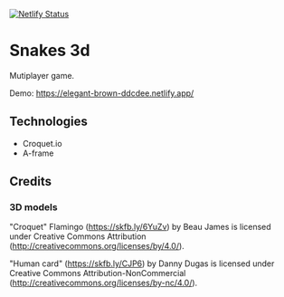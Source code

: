 [![Netlify Status](https://api.netlify.com/api/v1/badges/0b40369d-90aa-4cac-b046-42b49c55f105/deploy-status)](https://app.netlify.com/sites/elegant-brown-ddcdee/deploys)

# Snakes 3d

Mutiplayer game.

Demo: https://elegant-brown-ddcdee.netlify.app/

## Technologies

- Croquet.io
- A-frame

## Credits

### 3D models

"Croquet" Flamingo (https://skfb.ly/6YuZv) by Beau James is licensed under Creative Commons Attribution (http://creativecommons.org/licenses/by/4.0/).

"Human card" (https://skfb.ly/CJP6) by Danny Dugas is licensed under Creative Commons Attribution-NonCommercial (http://creativecommons.org/licenses/by-nc/4.0/).

